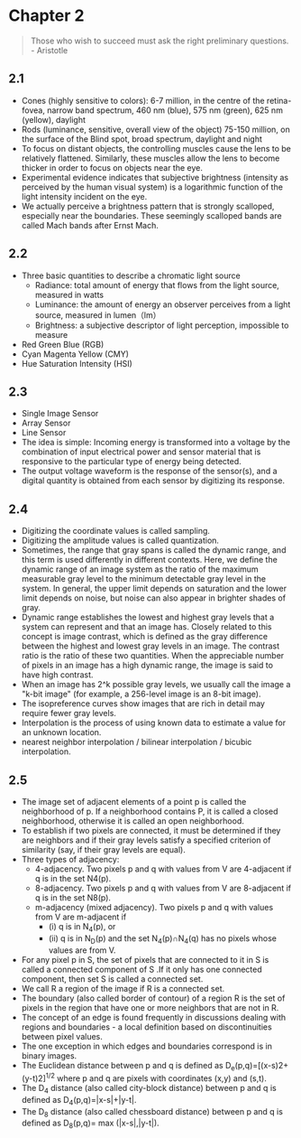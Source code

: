# Chapter 2

> Those who wish to succeed must ask the right preliminary questions.
> \- Aristotle

## 2.1

- Cones (highly sensitive to colors): 6-7 million, in the centre of the retina-fovea, narrow band spectrum, 460 nm (blue), 575 nm (green), 625 nm (yellow), daylight
- Rods (luminance, sensitive, overall view of the object) 75-150 million, on the surface of the Blind spot, broad spectrum, daylight and night
- To focus on distant objects, the controlling muscles cause the lens to be relatively flattened. Similarly, these muscles allow the lens to become thicker in order to focus on objects near the eye.
- Experimental evidence indicates that subjective brightness (intensity as perceived by the human visual system) is a logarithmic function of the light intensity incident on the eye.
- We actually perceive a brightness pattern that is strongly scalloped, especially near the boundaries. These seemingly scalloped bands are called Mach bands after Ernst Mach.

## 2.2

- Three basic quantities to describe a chromatic light source
  - Radiance: total amount of energy that flows from the light source, measured in watts
  - Luminance: the amount of energy an observer perceives from a light source, measured in lumen（lm）
  - Brightness: a subjective descriptor of light perception, impossible to measure
- Red Green Blue (RGB)
- Cyan Magenta Yellow (CMY)
- Hue Saturation Intensity (HSI)

## 2.3

- Single Image Sensor
- Array Sensor
- Line Sensor
- The idea is simple: Incoming energy is transformed into a voltage by the combination of input electrical power and sensor material that is responsive to the particular type of energy being detected.
- The output voltage waveform is the response of the sensor(s), and a digital quantity is obtained from each sensor by digitizing its response.

## 2.4

- Digitizing the coordinate values is called sampling.
- Digitizing the amplitude values is called quantization.
- Sometimes, the range that gray spans is called the dynamic range, and this term is used differently in different contexts. Here, we define the dynamic range of an image system as the ratio of the maximum measurable gray level to the minimum detectable gray level in the system. In general, the upper limit depends on saturation and the lower limit depends on noise, but noise can also appear in brighter shades of gray.
- Dynamic range establishes the lowest and highest gray levels that a system can represent and that an image has. Closely related to this concept is image contrast, which is defined as the gray difference between the highest and lowest gray levels in an image. The contrast ratio is the ratio of these two quantities. When the appreciable number of pixels in an image has a high dynamic range, the image is said to have high contrast.
- When an image has 2^k possible gray levels, we usually call the image a "k-bit image" (for example, a 256-level image is an 8-bit image).
- The isopreference curves show images that are rich in detail may require fewer gray levels.
- Interpolation is the process of using known data to estimate a value for an unknown location.
- nearest neighbor interpolation / bilinear interpolation / bicubic interpolation.

## 2.5

- The image set of adjacent elements of a point p is called the neighborhood of p. If a neighborhood contains P, it is called a closed neighborhood, otherwise it is called an open neighborhood.
- To establish if two pixels are connected, it must be determined if they are neighbors and if their gray levels satisfy a specified criterion of similarity (say, if their gray levels are equal).
- Three types of adjacency:
  - 4-adjacency. Two pixels p and q with values from V are 4-adjacent if q is in the set N4(p).
  - 8-adjacency. Two pixels p and q with values from V are 8-adjacent if q is in the set N8(p).
  - m-adjacency (mixed adjacency). Two pixels p and q with values from V are m-adjacent if
    - (i) q is in N<sub>4</sub>(p), or
    - (ii) q is in N<sub>D</sub>(p) and the set N<sub>4</sub>(p)∩N<sub>4</sub>(q) has no pixels whose values are from V.
- For any pixel p in S, the set of pixels that are connected to it in S is called a connected component of S .If it only has one connected component, then set S is called a connected set.
- We call R a region of the image if R is a connected set.
- The boundary (also called border of contour) of a region R is the set of pixels in the region that have one or more neighbors that are not in R.
- The concept of an edge is found frequently in discussions dealing with regions and boundaries - a local definition based on discontinuities between pixel values. 
- The one exception in which edges and boundaries correspond is in binary images.
- The Euclidean distance between p and q is defined as D<sub>e</sub>(p,q)=[(x-s)2+(y-t)2]<sup>1/2</sup> where p and q are pixels with coordinates (x,y) and (s,t).
- The D<sub>4</sub> distance (also called city-block distance) between p and q is defined as D<sub>4</sub>(p,q)=|x-s|+|y-t|.
- The D<sub>8</sub> distance (also called chessboard distance) between p and q is defined as D<sub>8</sub>(p,q)= max (|x-s|,|y-t|).